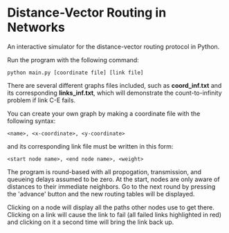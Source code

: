# Distance-Vector Routing in Networks
An interactive simulator for the distance-vector routing protocol in Python.

Run the program with the following command:
```
python main.py [coordinate file] [link file]
```

There are several different graphs files included, such as **coord_inf.txt** and 
its corresponding **links_inf.txt**, which will demonstrate the count-to-infinity
problem if link C-E fails.

You can create your own graph by making a coordinate file with the following syntax:
```
<name>, <x-coordinate>, <y-coordinate>
```
and its corresponding link file must be written in this form:
```
<start node name>, <end node name>, <weight>
```

The program is round-based with all propogation, transmission, and queueing 
delays assumed to be zero. At the start, nodes are only aware of distances to 
their immediate neighbors. Go to the next round by pressing the 'advance' button 
and the new routing tables will be displayed. 

Clicking on a node will display all the paths other nodes use to get there.
Clicking on a link will cause the link to fail (all failed links highlighted in
red) and clicking on it a second time will bring the link back up.

